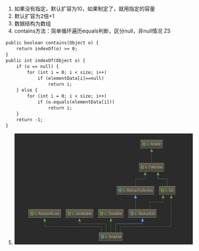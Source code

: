 1. 如果没有指定，默认扩容为10，如果制定了，就用指定的容量
2. 默认扩容为2倍+1
3. 数据结构为数组
4. contains方法：简单循环遍历equals判断，区分null，非null情况                                ZS
```
public boolean contains(Object o) {
    return indexOf(o) >= 0;
}
public int indexOf(Object o) {
    if (o == null) {
        for (int i = 0; i < size; i++)
            if (elementData[i]==null)
                return i;
    } else {
        for (int i = 0; i < size; i++)
            if (o.equals(elementData[i]))
                return i;
    }
    return -1;
}
```
5. <img src="../../img/ArrayList结构.png" width="600" height="300" />   